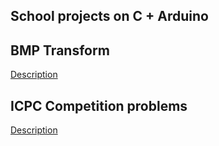 ## School projects on **C** + **Arduino**

## BMP Transform
[Description](https://github.com/CoolmixZero/projects-school-c/blob/main/bmp/BMP%20Transform!.pdf)

## ICPC Competition problems
[Description](https://github.com/CoolmixZero/projects-school-c/blob/main/icpc-competition-problems/Some%20Problems%20to%20Solve.pdf)
